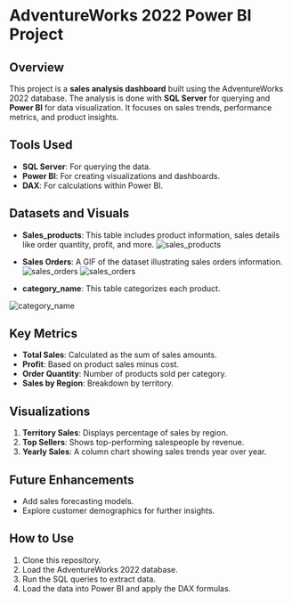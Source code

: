# AdventureWorks 2022 Power BI Project

## Overview

This project is a **sales analysis dashboard** built using the AdventureWorks 2022 database. The analysis is done with **SQL Server** for querying and **Power BI** for data visualization. It focuses on sales trends, performance metrics, and product insights.

## Tools Used
- **SQL Server**: For querying the data.
- **Power BI**: For creating visualizations and dashboards.
- **DAX**: For calculations within Power BI.

## Datasets and Visuals

- **Sales_products**: This table includes product information, sales details like order quantity, profit, and more.
![sales_products](https://github.com/user-attachments/assets/534b9fad-a594-4d62-b5d9-d5cc3cf951d0)

- **Sales Orders**: A GIF of the dataset illustrating sales orders information.
![sales_orders](https://github.com/user-attachments/assets/2b6c0704-7851-47ba-a5e9-296611ddfa97)
![sales_orders](https://github.com/user-attachments/assets/c7a34b3b-19c3-454a-be10-4a7fcb64322e)

- **category_name**: This table categorizes each product.

![category_name](https://github.com/user-attachments/assets/6a4aa24b-9938-4e40-83e6-f8948a499973)

## Key Metrics
- **Total Sales**: Calculated as the sum of sales amounts.
- **Profit**: Based on product sales minus cost.
- **Order Quantity**: Number of products sold per category.
- **Sales by Region**: Breakdown by territory.

## Visualizations

1. **Territory Sales**: Displays percentage of sales by region.
2. **Top Sellers**: Shows top-performing salespeople by revenue.
3. **Yearly Sales**: A column chart showing sales trends year over year.

## Future Enhancements
- Add sales forecasting models.
- Explore customer demographics for further insights.

## How to Use

1. Clone this repository.
2. Load the AdventureWorks 2022 database.
3. Run the SQL queries to extract data.
4. Load the data into Power BI and apply the DAX formulas.

